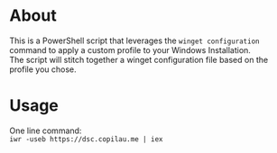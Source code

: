 # About
This is a PowerShell script that leverages the `winget configuration`  command to apply a custom profile to your Windows Installation.
<br>The script will stitch together a winget configuration file based on the profile you chose.
# Usage
One line command: 
<br>`iwr -useb https://dsc.copilau.me | iex`

